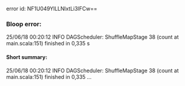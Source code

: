 error id: NF1U049YlLLNlxtLi3IFCw==
### Bloop error:

25/06/18 00:20:12 INFO DAGScheduler: ShuffleMapStage 38 (count at main.scala:151) finished in 0,335 s
#### Short summary: 

25/06/18 00:20:12 INFO DAGScheduler: ShuffleMapStage 38 (count at main.scala:151) finished in 0,335 ...